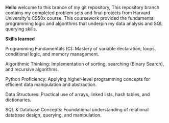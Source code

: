 **Hello** welcome to this brance of my git repository, This repository branch contains my completed problem sets and final projects from Harvard University's CS50x course. This coursework provided the fundamental programming logic and algorithms that underpin my data analysis and SQL querying skills.

****Skills learned****

Programming Fundamentals (C): Mastery of variable declaration, loops, conditional logic, and memory management.

Algorithmic Thinking: Implementation of sorting, searching (Binary Search), and recursive algorithms.

Python Proficiency: Applying higher-level programming concepts for efficient data manipulation and abstraction.

Data Structures: Practical use of arrays, linked lists, hash tables, and dictionaries.

SQL & Database Concepts: Foundational understanding of relational database design, querying, and manipulation.
